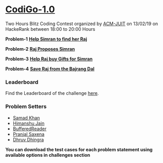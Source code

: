 # [CodiGo-1.0](https://www.hackerrank.com/contests/codigo-1-1-2)
Two Hours Blitz Coding Contest organized by [ACM-JUIT](http://juit.acm.org) on 13/02/19 on HackeRank between 18:00 to 20:00 Hours

**Problem-1**
**[Help Simran to find her Raj](https://www.hackerrank.com/contests/codigo-1-1-2/challenges/help-simran-to-find-her-raj-1)**

**Problem-2**
**[Raj Proposes Simran](https://www.hackerrank.com/contests/codigo-1-1-2/challenges/a-love-proposal)**

**Problem-3**
**[Help Raj buy Gifts for Simran](https://www.hackerrank.com/contests/codigo-1-1-2/challenges/gifts-5)**

**Problem-4**
**[Save Raj from the Bajrang Dal](https://www.hackerrank.com/contests/codigo-1-1-2/challenges/save-from-bajrang-dal)**

### Leaderboard

Find the Leaderboard of the challenge [here](https://www.hackerrank.com/contests/codigo-1-1-2/leaderboard).


### Problem Setters

+ [Samad Khan](https://www.hackerrank.com/codee_it_99)
+ [Himanshu Jain](hackerrank.com/its_strange)
+ [BufferedReader](hackerrank.com/BufferedReader)
+ [Pranjal Saxena](hackerrank.com/pranjalsaxena5)
+ [Dhruv Dhingra](hackerrank.com/dhruv_dhingra11)


**You can download the test cases for each problem statement using available options in challenges section**
